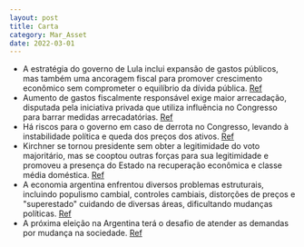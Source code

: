 ```yaml
---
layout: post
title: Carta
category: Mar_Asset
date: 2022-03-01
---
```


- A estratégia do governo de Lula inclui expansão de gastos públicos, mas também uma ancoragem fiscal para promover crescimento econômico sem comprometer o equilíbrio da dívida pública.
<a href="#" onclick="search_on_pdf('tos públicos com alguma ancoragem fiscal. Busca atingir o objetivo de reacelerar a atividade econôm')">Ref</a>
- Aumento de gastos fiscalmente responsável exige maior arrecadação, disputada pela iniciativa privada que utiliza influência no Congresso para barrar medidas arrecadatórias.
<a href="#" onclick="search_on_pdf('principal conflito enfrentado pelo atual governo reside na disputa a ser travada no Congresso Feder')">Ref</a>
- Há riscos para o governo em caso de derrota no Congresso, levando à instabilidade política e queda dos preços dos ativos.
<a href="#" onclick="search_on_pdf('Em um cenário de derrota, provavelmente veríamos nos meses seguin-tes forte volatilidade e piora do')">Ref</a>
- Kirchner se tornou presidente sem obter a legitimidade do voto majoritário, mas se cooptou outras forças para sua legitimidade e promoveu a presença do Estado na recuperação econômica e classe média doméstica.
<a href="#" onclick="search_on_pdf('forma, Kirchner se tornou presidente sem obter legitimidade do voto MAR ASSET MANAGEMENTmajoritári')">Ref</a>
- A economia argentina enfrentou diversos problemas estruturais, incluindo populismo cambial, controles cambiais, distorções de preços e "superestado" cuidando de diversas áreas, dificultando mudanças políticas.
<a href="#" onclick="search_on_pdf('mos esse tema de maneira mais aprofundada no restante do texto.A grande diferença da recente políti')">Ref</a>
- A próxima eleição na Argentina terá o desafio de atender as demandas por mudança na sociedade.
<a href="#" onclick="search_on_pdf('Acreditamos que um cenário “argentino” no Brasil seja de baixa probabili-dade, dada a nossa percepç')">Ref</a>
